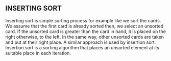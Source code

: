 ## INSERTING SORT

Inserting sort is simple sorting process for example like we sort the cards. We assume that the first card is already sorted then, we select an unsorted card. If the unsorted card is greater than the card in hand, it is placed on the right otherwise, to the left. In the same way, other unsorted cards are taken and put at their right place. A similar approach is used by insertion sort. Insertion sort is a sorting algorithm that places an unsorted element at its suitable place in each iteration.
